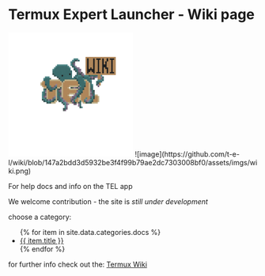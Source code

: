 # Termux Expert Launcher - Wiki page
<img src="https://github.com/t-e-l/wiki/blob/147a2bdd3d5932be3f4f99b79ae2dc7303008bf0/assets/imgs/wiki.png" width=50% height=50%>
![image](https://github.com/t-e-l/wiki/blob/147a2bdd3d5932be3f4f99b79ae2dc7303008bf0/assets/imgs/wiki.png)

For help docs and info on the TEL app

We welcome contribution - the site is _still under development_

choose a category:

<ul>
   {% for item in site.data.categories.docs %}
      <li><a href="{{ item.url }}">{{ item.title }}</a></li>
   {% endfor %}
</ul>

for further info check out the: <a href="https://wiki.termux.com/wiki/Main_Page">Termux Wiki</a>

